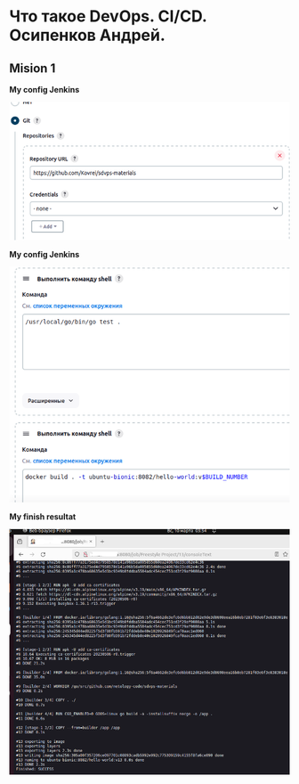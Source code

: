 # Что такое DevOps. СI/СD. Осипенков Андрей.
## Mision 1

**My config Jenkins**

![alt text](https://raw.githubusercontent.com/Kovrei/8-02/main/screenshots/1.1-config.PNG)

**My config Jenkins**

![alt text](https://raw.githubusercontent.com/Kovrei/8-02/main/screenshots/1.2-config.PNG)

**My finish resultat**

![alt text](https://raw.githubusercontent.com/Kovrei/8-02/main/screenshots/1-fin.PNG)
